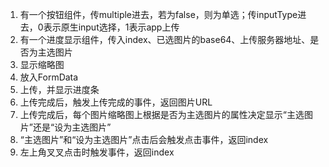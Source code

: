 1. 有一个按钮组件，传multiple进去，若为false，则为单选；传inputType进去，0表示原生input选择，1表示app上传
1. 有一个进度显示组件，传入index、已选图片的base64、上传服务器地址、是否为主选图片
1. 显示缩略图
1. 放入FormData
1. 上传，并显示进度条
1. 上传完成后，触发上传完成的事件，返回图片URL
1. 上传完成后，每个图片缩略图上根据是否为主选图片的属性决定显示“主选图片”还是“设为主选图片”
1. “主选图片”和“设为主选图片”点击后会触发点击事件，返回index
1. 左上角叉叉点击时触发事件，返回index
